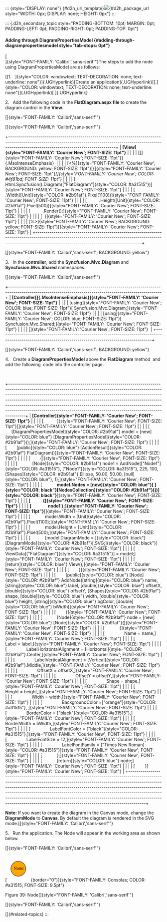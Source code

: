 ::: {style="DISPLAY: none"}
[](ms-xhelp:///?Id=d2h_url_template){#d2h_url_template}![](!package_url!){#d2h_package_url style="WIDTH: 0px; DISPLAY: none; HEIGHT: 0px"}
:::

::: {.d2h_secondary_topic style="PADDING-BOTTOM: 10pt; MARGIN: 0pt; PADDING-LEFT: 0pt; PADDING-RIGHT: 0pt; PADDING-TOP: 0pt"}
#### Adding through DiagramPropertiesModel {#adding-through-diagrampropertiesmodel style="tab-stops: 0pt"}

[\
]{style="FONT-FAMILY: 'Calibri','sans-serif'"}The steps to add the node using DiagramPropertiesModel are as follows:

[[1.   ]{style="COLOR: windowtext; TEXT-DECORATION: none; text-underline: none"}]{.UGHyperlink}[Create an application]{.UGHyperlink}[[.]{style="COLOR: windowtext; TEXT-DECORATION: none; text-underline: none"}]{.UGHyperlink}[ ]{.UGHyperlink}

2.   Add the following code in the **FlatDiagram.aspx file** to create the diagram control in the **View**.

[]{style="FONT-FAMILY: 'Calibri','sans-serif'"} 

[]{style="FONT-FAMILY: 'Calibri','sans-serif'"} 

+-----------------------------------------------------------------------------------------------------------------------------------------------------------------------------------------------------------------+
| **[View]{style="FONT-FAMILY: 'Courier New'; FONT-SIZE: 11pt"}**                                                                                                                                                 |
|                                                                                                                                                                                                                 |
| [[]{style="FONT-FAMILY: 'Courier New'; FONT-SIZE: 11pt"}]{.MsoIntenseEmphasis}                                                                                                                                  |
|                                                                                                                                                                                                                 |
| [\<%]{style="FONT-FAMILY: 'Courier New'; BACKGROUND: yellow; FONT-SIZE: 11pt"}[{]{style="FONT-FAMILY: 'Courier New'; FONT-SIZE: 11pt"}*[]{style="FONT-FAMILY: 'Courier New'; COLOR: #4f81bd; FONT-SIZE: 11pt"}* |
|                                                                                                                                                                                                                 |
| [  Html.Syncfusion().Diagram([\"FlatDiagram\"]{style="COLOR: #a31515"})]{style="FONT-FAMILY: 'Courier New'; FONT-SIZE: 11pt"}                                                                                   |
|                                                                                                                                                                                                                 |
| [          .Width([Unit]{style="COLOR: #2b91af"}.Pixel(1100))]{style="FONT-FAMILY: 'Courier New'; FONT-SIZE: 11pt"}                                                                                             |
|                                                                                                                                                                                                                 |
| [          .Height([Unit]{style="COLOR: #2b91af"}.Pixel(500))]{style="FONT-FAMILY: 'Courier New'; FONT-SIZE: 11pt"}                                                                                             |
|                                                                                                                                                                                                                 |
| [          .Render();]{style="FONT-FAMILY: 'Courier New'; FONT-SIZE: 11pt"}                                                                                                                                     |
|                                                                                                                                                                                                                 |
| [  }]{style="FONT-FAMILY: 'Courier New'; FONT-SIZE: 11pt"}                                                                                                                                                      |
|                                                                                                                                                                                                                 |
| [%\>]{style="FONT-FAMILY: 'Courier New'; BACKGROUND: yellow; FONT-SIZE: 11pt"}[]{style="FONT-FAMILY: 'Courier New'; FONT-SIZE: 11pt"}                                                                           |
+-----------------------------------------------------------------------------------------------------------------------------------------------------------------------------------------------------------------+

[]{style="FONT-FAMILY: 'Calibri','sans-serif'; BACKGROUND: yellow"} 

3.   In the **controller**, add the **Syncfusion.Mvc.Diagram** and **Syncfusion.Mvc.Shared** namespaces.

[]{style="FONT-FAMILY: 'Calibri','sans-serif'"} 

+----------------------------------------------------------------------------------------------------------------------------------------------------------+
| **[Controller[]{.MsoIntenseEmphasis}]{style="FONT-FAMILY: 'Courier New'; FONT-SIZE: 11pt"}**                                                             |
|                                                                                                                                                          |
| [using]{style="FONT-FAMILY: 'Courier New'; COLOR: blue; FONT-SIZE: 11pt"}[ Syncfusion.Mvc.Diagram;]{style="FONT-FAMILY: 'Courier New'; FONT-SIZE: 11pt"} |
|                                                                                                                                                          |
| [using]{style="FONT-FAMILY: 'Courier New'; COLOR: blue; FONT-SIZE: 11pt"}[ Syncfusion.Mvc.Shared;]{style="FONT-FAMILY: 'Courier New'; FONT-SIZE: 11pt"}  |
|                                                                                                                                                          |
| []{style="FONT-FAMILY: 'Courier New'; FONT-SIZE: 11pt"}                                                                                                  |
+----------------------------------------------------------------------------------------------------------------------------------------------------------+

[]{style="FONT-FAMILY: 'Calibri','sans-serif'; BACKGROUND: yellow"} 

4.   Create a **DiagramPropertiesModel** above the **FlatDiagram** method  and add the following  code into the controller page.

 

+--------------------------------------------------------------------------------------------------------------------------------------------------------------------------------------------------------------------------------------------------------------------------------------------------------------------------------------------------------------------------------------------------------------------------------------------------------------------------------------------+
| **[Controller]{style="FONT-FAMILY: 'Courier New'; FONT-SIZE: 11pt"}**                                                                                                                                                                                                                                                                                                                                                                                                                      |
|                                                                                                                                                                                                                                                                                                                                                                                                                                                                                            |
| [           ]{style="FONT-FAMILY: 'Courier New'; FONT-SIZE: 11pt"}[]{style="FONT-FAMILY: 'Courier New'; FONT-SIZE: 11pt"}                                                                                                                                                                                                                                                                                                                                                                  |
|                                                                                                                                                                                                                                                                                                                                                                                                                                                                                            |
| [                [DiagramPropertiesModel]{style="COLOR: #2b91af"} model = [new]{style="COLOR: blue"} [DiagramPropertiesModel]{style="COLOR: #2b91af"}();]{style="FONT-FAMILY: 'Courier New'; FONT-SIZE: 11pt"}                                                                                                                                                                                                                                                                             |
|                                                                                                                                                                                                                                                                                                                                                                                                                                                                                            |
| [        [public]{style="COLOR: blue"} [ActionResult]{style="COLOR: #2b91af"} FlatDiagram()]{style="FONT-FAMILY: 'Courier New'; FONT-SIZE: 11pt"}                                                                                                                                                                                                                                                                                                                                          |
|                                                                                                                                                                                                                                                                                                                                                                                                                                                                                            |
| [        {]{style="FONT-FAMILY: 'Courier New'; FONT-SIZE: 11pt"}                                                                                                                                                                                                                                                                                                                                                                                                                           |
|                                                                                                                                                                                                                                                                                                                                                                                                                                                                                            |
| [            [Node]{style="COLOR: #2b91af"} node1 = AddNode([\"Node1\"]{style="COLOR: #a31515"}, [\"Node1\"]{style="COLOR: #a31515"}, 225, 100, [Shapes]{style="COLOR: #2b91af"}.Ellipse, 50.00, 50.00, [null]{style="COLOR: blue"}, 1);]{style="FONT-FAMILY: 'Courier New'; FONT-SIZE: 11pt"}                                                                                                                                                                                             |
|                                                                                                                                                                                                                                                                                                                                                                                                                                                                                            |
| [            **model.Nodes = [new]{style="COLOR: blue"}[ ]{style="COLOR: black"}[NodesCollection]{style="COLOR: #2b91af"}[()]{style="COLOR: black"}**]{style="FONT-FAMILY: 'Courier New'; FONT-SIZE: 11pt"}                                                                                                                                                                                                                                                                                |
|                                                                                                                                                                                                                                                                                                                                                                                                                                                                                            |
| **[            {]{style="FONT-FAMILY: 'Courier New'; FONT-SIZE: 11pt"}**                                                                                                                                                                                                                                                                                                                                                                                                                   |
|                                                                                                                                                                                                                                                                                                                                                                                                                                                                                            |
| **[                node1 };]{style="FONT-FAMILY: 'Courier New'; FONT-SIZE: 11pt"}**[]{style="FONT-FAMILY: 'Courier New'; FONT-SIZE: 11pt"}                                                                                                                                                                                                                                                                                                                                                 |
|                                                                                                                                                                                                                                                                                                                                                                                                                                                                                            |
| [            model.Width = [Unit]{style="COLOR: #2b91af"}.Pixel(1100);]{style="FONT-FAMILY: 'Courier New'; FONT-SIZE: 11pt"}                                                                                                                                                                                                                                                                                                                                                               |
|                                                                                                                                                                                                                                                                                                                                                                                                                                                                                            |
| [            model.Height = [Unit]{style="COLOR: #2b91af"}.Pixel(500);]{style="FONT-FAMILY: 'Courier New'; FONT-SIZE: 11pt"}                                                                                                                                                                                                                                                                                                                                                               |
|                                                                                                                                                                                                                                                                                                                                                                                                                                                                                            |
| [            [model.DiagramMode = ]{style="COLOR: black"}[DiagramMode]{style="COLOR: #2b91af"}[.SVG;]{style="COLOR: black"}]{style="FONT-FAMILY: 'Courier New'; FONT-SIZE: 11pt"}                                                                                                                                                                                                                                                                                                          |
|                                                                                                                                                                                                                                                                                                                                                                                                                                                                                            |
| [            ViewData\[[\"FlatDiagram\"]{style="COLOR: #a31515"}\] = model;]{style="FONT-FAMILY: 'Courier New'; FONT-SIZE: 11pt"}                                                                                                                                                                                                                                                                                                                                                          |
|                                                                                                                                                                                                                                                                                                                                                                                                                                                                                            |
| [            [return]{style="COLOR: blue"} View();]{style="FONT-FAMILY: 'Courier New'; FONT-SIZE: 11pt"}                                                                                                                                                                                                                                                                                                                                                                                   |
|                                                                                                                                                                                                                                                                                                                                                                                                                                                                                            |
| [        }]{style="FONT-FAMILY: 'Courier New'; FONT-SIZE: 11pt"}                                                                                                                                                                                                                                                                                                                                                                                                                           |
|                                                                                                                                                                                                                                                                                                                                                                                                                                                                                            |
| [        [public]{style="COLOR: blue"} [Node]{style="COLOR: #2b91af"} AddNode([string]{style="COLOR: blue"} name, [string]{style="COLOR: blue"} label, [double]{style="COLOR: blue"} offsetX, [double]{style="COLOR: blue"} offsetY, [Shapes]{style="COLOR: #2b91af"} shape, [double]{style="COLOR: blue"} width, [double]{style="COLOR: blue"} height, [string]{style="COLOR: blue"} bgColor, [double]{style="COLOR: blue"} bWidth)]{style="FONT-FAMILY: 'Courier New'; FONT-SIZE: 11pt"} |
|                                                                                                                                                                                                                                                                                                                                                                                                                                                                                            |
| [        {]{style="FONT-FAMILY: 'Courier New'; FONT-SIZE: 11pt"}                                                                                                                                                                                                                                                                                                                                                                                                                           |
|                                                                                                                                                                                                                                                                                                                                                                                                                                                                                            |
| [            [Node]{style="COLOR: #2b91af"} node = [new]{style="COLOR: blue"} [Node]{style="COLOR: #2b91af"}()]{style="FONT-FAMILY: 'Courier New'; FONT-SIZE: 11pt"}                                                                                                                                                                                                                                                                                                                       |
|                                                                                                                                                                                                                                                                                                                                                                                                                                                                                            |
| [            {]{style="FONT-FAMILY: 'Courier New'; FONT-SIZE: 11pt"}                                                                                                                                                                                                                                                                                                                                                                                                                       |
|                                                                                                                                                                                                                                                                                                                                                                                                                                                                                            |
| [                Name = name,]{style="FONT-FAMILY: 'Courier New'; FONT-SIZE: 11pt"}                                                                                                                                                                                                                                                                                                                                                                                                        |
|                                                                                                                                                                                                                                                                                                                                                                                                                                                                                            |
| [                Label = label,]{style="FONT-FAMILY: 'Courier New'; FONT-SIZE: 11pt"}                                                                                                                                                                                                                                                                                                                                                                                                      |
|                                                                                                                                                                                                                                                                                                                                                                                                                                                                                            |
| [                LabelHorizontalAlignment = [Horizontal]{style="COLOR: #2b91af"}.Center,]{style="FONT-FAMILY: 'Courier New'; FONT-SIZE: 11pt"}                                                                                                                                                                                                                                                                                                                                             |
|                                                                                                                                                                                                                                                                                                                                                                                                                                                                                            |
| [                LabelVerticalAlignment = [Vertical]{style="COLOR: #2b91af"}.Middle,]{style="FONT-FAMILY: 'Courier New'; FONT-SIZE: 11pt"}                                                                                                                                                                                                                                                                                                                                                 |
|                                                                                                                                                                                                                                                                                                                                                                                                                                                                                            |
| [                OffsetX = offsetX,]{style="FONT-FAMILY: 'Courier New'; FONT-SIZE: 11pt"}                                                                                                                                                                                                                                                                                                                                                                                                  |
|                                                                                                                                                                                                                                                                                                                                                                                                                                                                                            |
| [                OffsetY = offsetY,]{style="FONT-FAMILY: 'Courier New'; FONT-SIZE: 11pt"}                                                                                                                                                                                                                                                                                                                                                                                                  |
|                                                                                                                                                                                                                                                                                                                                                                                                                                                                                            |
| [                Shape = shape,]{style="FONT-FAMILY: 'Courier New'; FONT-SIZE: 11pt"}                                                                                                                                                                                                                                                                                                                                                                                                      |
|                                                                                                                                                                                                                                                                                                                                                                                                                                                                                            |
| [                Height = height,]{style="FONT-FAMILY: 'Courier New'; FONT-SIZE: 11pt"}                                                                                                                                                                                                                                                                                                                                                                                                    |
|                                                                                                                                                                                                                                                                                                                                                                                                                                                                                            |
| [                Width = width,]{style="FONT-FAMILY: 'Courier New'; FONT-SIZE: 11pt"}                                                                                                                                                                                                                                                                                                                                                                                                      |
|                                                                                                                                                                                                                                                                                                                                                                                                                                                                                            |
| [                BackgroundColor =[\"orange\"]{style="COLOR: #a31515"}, ]{style="FONT-FAMILY: 'Courier New'; FONT-SIZE: 11pt"}                                                                                                                                                                                                                                                                                                                                                             |
|                                                                                                                                                                                                                                                                                                                                                                                                                                                                                            |
| [                BorderColor = [\"black\"]{style="COLOR: #a31515"},]{style="FONT-FAMILY: 'Courier New'; FONT-SIZE: 11pt"}                                                                                                                                                                                                                                                                                                                                                                  |
|                                                                                                                                                                                                                                                                                                                                                                                                                                                                                            |
| [                BorderWidth = bWidth,]{style="FONT-FAMILY: 'Courier New'; FONT-SIZE: 11pt"}                                                                                                                                                                                                                                                                                                                                                                                               |
|                                                                                                                                                                                                                                                                                                                                                                                                                                                                                            |
| [                LabelFontColor = [\"black\"]{style="COLOR: #a31515"},]{style="FONT-FAMILY: 'Courier New'; FONT-SIZE: 11pt"}                                                                                                                                                                                                                                                                                                                                                               |
|                                                                                                                                                                                                                                                                                                                                                                                                                                                                                            |
| [                LabelFontSize = 12,]{style="FONT-FAMILY: 'Courier New'; FONT-SIZE: 11pt"}                                                                                                                                                                                                                                                                                                                                                                                                 |
|                                                                                                                                                                                                                                                                                                                                                                                                                                                                                            |
| [                LabelFontFamily = [\"Times New Roman]{style="COLOR: #a31515"}]{style="FONT-FAMILY: 'Courier New'; FONT-SIZE: 11pt"}                                                                                                                                                                                                                                                                                                                                                       |
|                                                                                                                                                                                                                                                                                                                                                                                                                                                                                            |
| [            };]{style="FONT-FAMILY: 'Courier New'; FONT-SIZE: 11pt"}                                                                                                                                                                                                                                                                                                                                                                                                                      |
|                                                                                                                                                                                                                                                                                                                                                                                                                                                                                            |
| [            [return]{style="COLOR: blue"} node;]{style="FONT-FAMILY: 'Courier New'; FONT-SIZE: 11pt"}                                                                                                                                                                                                                                                                                                                                                                                     |
|                                                                                                                                                                                                                                                                                                                                                                                                                                                                                            |
| [        }]{style="FONT-FAMILY: 'Courier New'; FONT-SIZE: 11pt"}                                                                                                                                                                                                                                                                                                                                                                                                                           |
+--------------------------------------------------------------------------------------------------------------------------------------------------------------------------------------------------------------------------------------------------------------------------------------------------------------------------------------------------------------------------------------------------------------------------------------------------------------------------------------------+

**Note:** If you want to create the diagram in the Canvas mode, change the **DiagramMode** to **Canvas**. By default the diagram is rendered in the SVG mode.[]{style="FONT-FAMILY: 'Calibri','sans-serif'"}

5.   Run the application. The Node will appear in the working area as shown below.

[]{style="FONT-FAMILY: 'Calibri','sans-serif'"} 

[![Description: C:\\Users\\maithiliyk\\Desktop\\Capture.PNG](ImagesExt/image70_43.png){border="0"}]{style="FONT-FAMILY: Consolas; COLOR: #a31515; FONT-SIZE: 9.5pt"}

Figure 39: Node[]{style="FONT-FAMILY: 'Calibri','sans-serif'"}

[]{style="FONT-FAMILY: 'Calibri','sans-serif'"} 

[]{#related-topics}
:::
